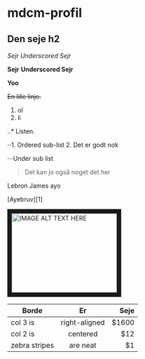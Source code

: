 # mdcm-profil
## Den seje h2

*Sejr* _Underscored Sejr_

**Sejr** __Underscored Sejr__

**__Yoo__**

~~En lille linje.~~

1. ol
2. li

..* Listen.

⋅⋅1. Ordered sub-list
2. Det er godt nok

⋅⋅⋅Under sub list

> Det kan jo også noget det her

<dl>
Lebron James ayo
</dd>

[Ayebruv][1]

<a href="http://www.youtube.com/watch?feature=player_embedded&v=https://www.youtube.com/watch?v=dQw4w9WgXcQ
" target="_blank"><img src="http://img.youtube.com/vi/https://www.youtube.com/watch?v=dQw4w9WgXcQ/0.jpg" 
alt="IMAGE ALT TEXT HERE" width="240" height="180" border="10" /></a>

| Borde         | Er            | Seje  |
| ------------- |:-------------:| -----:|
| col 3 is      | right-aligned | $1600 |
| col 2 is      | centered      |   $12 |
| zebra stripes | are neat      |    $1 |